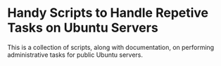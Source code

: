 # Handy Scripts to Handle Repetive Tasks on Ubuntu Servers

This is a collection of scripts, along with documentation, on performing administrative tasks for public Ubuntu servers.
